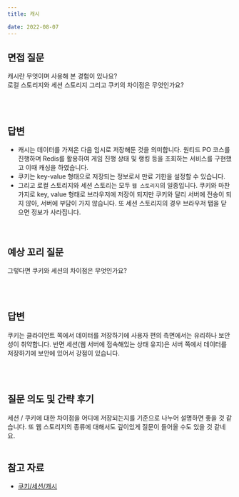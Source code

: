 ```yaml
---
title: 캐시

date: 2022-08-07
---
```


## 면접 질문

캐시란 무엇이며 사용해 본 경험이 있나요?<br/>
로컬 스토리지와 세션 스토리지 그리고 쿠키의 차이점은 무엇인가요?<br/>

<br>
<br />

## 답변

-   캐시는 데이터를 가져온 다음 임시로 저장해둔 것을 의미합니다. 원티드 PO 코스를 진행하며 Redis를 활용하여 게임 진행 상태 및 랭킹 등을 조회하는 서비스를 구현했고 이때 캐싱을 하였습니다.<br/>
-   쿠키는 key-value 형태으로 저장되는 정보로서 만료 기한을 설정할 수 있습니다.
-   그리고 로컬 스토리지와 세션 스토리는 모두 `웹 스토리지`의 일종입니다. 쿠키와 마찬가지로 key, value 형태로 브라우저에 저장이 되지만 쿠키와 달리 서버에 전송이 되지 않아, 서버에 부담이 가지 않습니다. 또 세션 스토리지의 경우 브라우저 탭을 닫으면 정보가 사라집니다.<br/>
    <br>
    <br />

## 예상 꼬리 질문

그렇다면 쿠키와 세션의 차이점은 무엇인가요?

<br>
<br />

## 답변

쿠키는 클라이언트 쪽에서 데이터를 저장하기에 사용자 편의 측면에서는 유리하나 보안성이 취약합니다. 반면 세션(웹 서버에 접속해있는 상태 유지)은 서버 쪽에서 데이터를 저장하기에 보안에 있어서 강점이 있습니다.

<br></br>

## 질문 의도 및 간략 후기

세션 / 쿠키에 대한 차이점을 어디에 저장되는지를 기준으로 나누어 설명하면 좋을 것 같습니다. 또 웹 스토리지의 종류에 대해서도 깊이있게 질문이 들어올 수도 있을 것 같네요.
<br>
<br />

## 참고 자료

-   [쿠키/세션/캐시](https://velog.io/@gygy/%EB%A1%9C%EC%BB%AC-%EC%8A%A4%ED%86%A0%EB%A6%AC%EC%A7%80-%EC%84%B8%EC%85%98%EC%8A%A4%ED%86%A0%EB%A6%AC%EC%A7%80-%EC%BF%A0%ED%82%A4)
    <br/>
